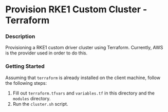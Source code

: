 # Provision RKE1 Custom Cluster - Terraform

### Description
Provisioning a RKE1 custom driver cluster using Terraform. Currently, AWS is the provider used in order to do this.

### Getting Started
Assuming that `terraform` is already installed on the client machine, follow the following steps:

1. Fill out `terraform.tfvars` and `variables.tf` in this directory and the `modules` directory. 
2. Run the `cluster.sh` script.